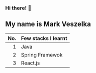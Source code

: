 ### Hi there! 👋
## My name is **Mark Veszelka** 

| No.  |    Few stacks I learnt   |
|-----:|--------------------------|
|     1|         Java             |
|     2|         Spring Framewok  |
|     3|         React.js         |
<!--
**markveszelka/markveszelka** is a ✨ _special_ ✨ repository because its `README.md` (this file) appears on your GitHub profile.

Here are some ideas to get you started:

- 🔭 I’m currently working on ...
- 🌱 I’m currently learning ...
- 👯 I’m looking to collaborate on ...
- 🤔 I’m looking for help with ...
- 💬 Ask me about ...
- 📫 How to reach me: ...
- 😄 Pronouns: ...
- ⚡ Fun fact: ...
-->
